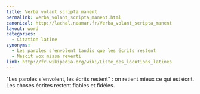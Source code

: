 ```yaml
---
title: Verba volant scripta manent
permalink: verba_volant_scripta_manent.html
canonical: http://lachal.neamar.fr/Verba_volant_scripta_manent
layout: word
categories:
  - Citation latine
synonyms:
  - Les paroles s'envolent tandis que les écrits restent
  - Nescit vox missa reverti
link: http://fr.wikipedia.org/wiki/Liste_des_locutions_latines
---
```


"Les paroles s'envolent, les écrits restent" : on retient mieux ce qui est écrit.
Les choses écrites restent fiables et fidèles.

